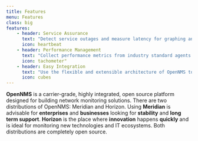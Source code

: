 ```yaml
---
title: Features
menu: Features
class: big
features:
	- header: Service Assurance
	  text: "Detect service outages and measure latency for graphing and thresholding via synthetic polling. Out-of-the-box support for many applications with configurable service monitors. Remotely monitor applications and services from the user's perspective."
	  icon: heartbeat
	- header: Performance Management
	  text: "Collect performance metrics from industry standard agents via SNMP, JMX, WMI, NRPE, NSClient++ and XMP simply through configuration. Gather performance data from applications via customizable generic collectors with HTTP, JDBC, XML or JSON."
	  icon: tachometer"
	- header: Easy Integration
	  text: "Use the flexible and extensible architecture of OpenNMS to extend service polling and performance data collection frameworks. Strong north bound interfaces for Alarms and ReST API help to integrate OpenNMS into your existing infrastructure."
	  icon: cubes
---
```


**OpenNMS** is a carrier-grade, highly integrated, open source platform designed for building network monitoring solutions.
There are two distributions of OpenNMS: Meridian and Horizon. Using **Meridian** is advisable for **enterprises** and **businesses** looking for **stability** and **long term support**. **Horizon** is the place where **innovation** happens **quickly** and is ideal for monitoring new technologies and IT ecosystems. Both distributions are completely open source.
